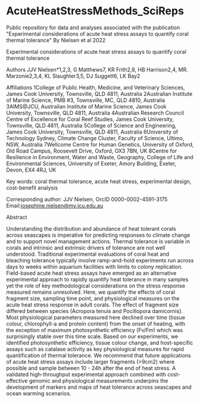 # AcuteHeatStressMethods_SciReps
Public repository for data and analyses associated with the publication "Experimental considerations of acute heat stress assays to quantify coral thermal tolerance" By Nielsen et al 2022

Experimental considerations of acute heat stress assays to quantify coral thermal tolerance

Authors
JJV Nielsen*1,2,3, G Matthews7, KR Frith2,8, HB Harrison2,4, MR. Marzonie2,3,4, KL Slaughter3,5, DJ Suggett6, LK Bay2

Affiliations 
1College of Public Health, Medicine, and Veterinary Sciences, James Cook University, Townsville, QLD 4811, Australia
2Australian Institute of Marine Science, PMB #3, Townsville, MC, QLD 4810, Australia
3AIMS@JCU, Australian Institute of Marine Science, James Cook University, Townsville, QLD 4811, Australia
4Australian Research Council Centre of Excellence for Coral Reef Studies, James Cook University, Townsville, QLD 4811, Australia
5College of Science and Engineering, James Cook University, Townsville, QLD 4811, Australia
6University of Technology Sydney, Climate Change Cluster, Faculty of Science, Ultimo, NSW, Australia
7Wellcome Centre for Human Genetics, University of Oxford, Old Road Campus, Roosevelt Drive, Oxford, OX3 7BN, UK
8Centre for Resilience in Environment, Water and Waste, Geography, College of Life and Environmental Sciences, University of Exeter, Amory Building, Exeter, Devon, EX4 4RJ, UK

Key words: coral thermal tolerance, acute heat stress, experimental design, cost-benefit analysis

Corresponding author: JJV Nielsen, OrcID 0000-0002-4591-3175 Email:josephine.nielsen@my.jcu.edu.au

Abstract 

Understanding the distribution and abundance of heat tolerant corals across seascapes is imperative for predicting responses to climate change and to support novel management actions. Thermal tolerance is variable in corals and intrinsic and extrinsic drivers of tolerance are not well understood. Traditional experimental evaluations of coral heat and bleaching tolerance typically involve ramp-and-hold experiments run across days to weeks within aquarium facilities with limits to colony replication. Field-based acute heat stress assays have emerged as an alternative experimental approach to rapidly quantify heat tolerance in many samples yet the role of key methodological considerations on the stress response measured remains unresolved. Here, we quantify the effects of coral fragment size, sampling time point, and physiological measures on the acute heat stress response in adult corals. The effect of fragment size differed between species (Acropora tenuis and Pocillopora damicornis). Most physiological parameters measured here declined over time (tissue colour, chlorophyll-a and protein content) from the onset of heating, with the exception of maximum photosynthetic efficiency (Fv/Fm) which was surprisingly stable over this time scale. Based on our experiments, we identified photosynthetic efficiency, tissue colour change, and host-specific assays such as catalase activity as key physiological measures for rapid quantification of thermal tolerance. We recommend that future applications of acute heat stress assays include larger fragments (>9cm2) where possible and sample between 10 - 24h after the end of heat stress. A validated high-throughput experimental approach combined with cost-effective genomic and physiological measurements underpins the development of markers and maps of heat tolerance across seascapes and ocean warming scenarios.

